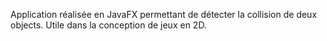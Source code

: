 Application réalisée en JavaFX permettant de détecter la collision de deux objects.
Utile dans la conception de jeux en 2D.
